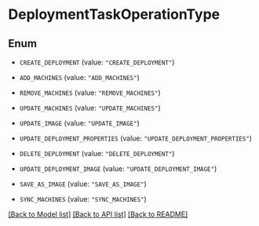# DeploymentTaskOperationType

## Enum


* `CREATE_DEPLOYMENT` (value: `"CREATE_DEPLOYMENT"`)

* `ADD_MACHINES` (value: `"ADD_MACHINES"`)

* `REMOVE_MACHINES` (value: `"REMOVE_MACHINES"`)

* `UPDATE_MACHINES` (value: `"UPDATE_MACHINES"`)

* `UPDATE_IMAGE` (value: `"UPDATE_IMAGE"`)

* `UPDATE_DEPLOYMENT_PROPERTIES` (value: `"UPDATE_DEPLOYMENT_PROPERTIES"`)

* `DELETE_DEPLOYMENT` (value: `"DELETE_DEPLOYMENT"`)

* `UPDATE_DEPLOYMENT_IMAGE` (value: `"UPDATE_DEPLOYMENT_IMAGE"`)

* `SAVE_AS_IMAGE` (value: `"SAVE_AS_IMAGE"`)

* `SYNC_MACHINES` (value: `"SYNC_MACHINES"`)


[[Back to Model list]](../README.md#documentation-for-models) [[Back to API list]](../README.md#documentation-for-api-endpoints) [[Back to README]](../README.md)



